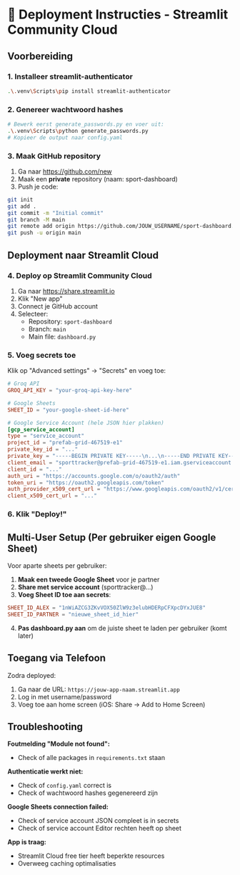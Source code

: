# 🚀 Deployment Instructies - Streamlit Community Cloud

## Voorbereiding

### 1. Installeer streamlit-authenticator
```bash
.\.venv\Scripts\pip install streamlit-authenticator
```

### 2. Genereer wachtwoord hashes
```bash
# Bewerk eerst generate_passwords.py en voer uit:
.\.venv\Scripts\python generate_passwords.py
# Kopieer de output naar config.yaml
```

### 3. Maak GitHub repository
1. Ga naar https://github.com/new
2. Maak een **private** repository (naam: sport-dashboard)
3. Push je code:
```bash
git init
git add .
git commit -m "Initial commit"
git branch -M main
git remote add origin https://github.com/JOUW_USERNAME/sport-dashboard.git
git push -u origin main
```

## Deployment naar Streamlit Cloud

### 4. Deploy op Streamlit Community Cloud
1. Ga naar https://share.streamlit.io
2. Klik "New app"
3. Connect je GitHub account
4. Selecteer:
   - Repository: `sport-dashboard`
   - Branch: `main`
   - Main file: `dashboard.py`

### 5. Voeg secrets toe
Klik op "Advanced settings" → "Secrets" en voeg toe:

```toml
# Groq API
GROQ_API_KEY = "your-groq-api-key-here"

# Google Sheets
SHEET_ID = "your-google-sheet-id-here"

# Google Service Account (hele JSON hier plakken)
[gcp_service_account]
type = "service_account"
project_id = "prefab-grid-467519-e1"
private_key_id = "..."
private_key = "-----BEGIN PRIVATE KEY-----\n...\n-----END PRIVATE KEY-----\n"
client_email = "sporttracker@prefab-grid-467519-e1.iam.gserviceaccount.com"
client_id = "..."
auth_uri = "https://accounts.google.com/o/oauth2/auth"
token_uri = "https://oauth2.googleapis.com/token"
auth_provider_x509_cert_url = "https://www.googleapis.com/oauth2/v1/certs"
client_x509_cert_url = "..."
```

### 6. Klik "Deploy!"

## Multi-User Setup (Per gebruiker eigen Google Sheet)

Voor aparte sheets per gebruiker:

1. **Maak een tweede Google Sheet** voor je partner
2. **Share met service account** (sporttracker@...)
3. **Voeg Sheet ID toe aan secrets**:
```toml
SHEET_ID_ALEX = "1nWiAZCG3ZKvVOX50ZlW9z3elubHDERpCFXpcDYxJUE8"
SHEET_ID_PARTNER = "nieuwe_sheet_id_hier"
```

4. **Pas dashboard.py aan** om de juiste sheet te laden per gebruiker (komt later)

## Toegang via Telefoon

Zodra deployed:
1. Ga naar de URL: `https://jouw-app-naam.streamlit.app`
2. Log in met username/password
3. Voeg toe aan home screen (iOS: Share → Add to Home Screen)

## Troubleshooting

**Foutmelding "Module not found":**
- Check of alle packages in `requirements.txt` staan

**Authenticatie werkt niet:**
- Check of `config.yaml` correct is
- Check of wachtwoord hashes gegenereerd zijn

**Google Sheets connection failed:**
- Check of service account JSON compleet is in secrets
- Check of service account Editor rechten heeft op sheet

**App is traag:**
- Streamlit Cloud free tier heeft beperkte resources
- Overweeg caching optimalisaties
